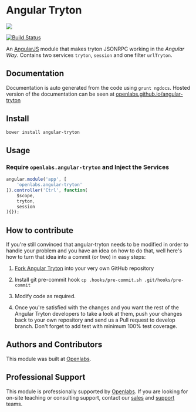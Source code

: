 Angular Tryton
==============

![](example/images/ng-tryton-logo.png)

[![Build Status](https://travis-ci.org/openlabs/angular-tryton.svg?branch=develop)](
https://travis-ci.org/openlabs/angular-tryton)

An [AngularJS](https://github.com/angular/angular.js) module that makes tryton JSONRPC
working in the *Angular Way*. Contains two services `tryton`, `session` and one 
filter `urlTryton`.


Documentation
-------------

Documentation is auto generated from the code using `grunt ngdocs`.
Hosted version of the documentation can be seen at 
[openlabs.github.io/angular-tryton](http://openlabs.github.io/angular-tryton/)

Install
-------

```bash
bower install angular-tryton
```

Usage
-----

### Require `openlabs.angular-tryton` and Inject the Services

```javascript
angular.module('app', [
    'openlabs.angular-tryton'
]).controller('Ctrl', function(
    $scope,
    tryton,
	session
){});
```


How to contribute
-----------------

If you're still convinced that angular-tryton needs to be modified in order to handle
your problem and you have an idea on how to do that, well here's how to turn that idea
into a commit (or two) in easy steps:

1. [Fork Angular Tryton](http://github.com/openlabs/angular-tryton) into your very 
   own GitHub repository

2. Install git pre-commit hook `cp .hooks/pre-commit.sh .git/hooks/pre-commit`

3. Modify code as required.

4. Once you're satisfied with the changes and you want the rest of the Angular Tryton
   developers to take a look at them, push your changes back to your own repository and
   send us a Pull request to develop branch. Don't forget to add test with minimum 100%
   test coverage.


Authors and Contributors
------------------------

This module was built at [Openlabs](http://www.openlabs.co.in). 


Professional Support
--------------------

This module is professionally supported by [Openlabs](http://www.openlabs.co.in).
If you are looking for on-site teaching or consulting support, contact our
[sales](mailto:sales@openlabs.co.in) and [support](mailto:support@openlabs.co.in) teams.
